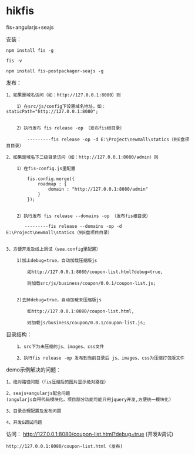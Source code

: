 # hikfis
fis+angularjs+seajs


安装：

	npm install fis -g

	fis -v

	npm install fis-postpackager-seajs -g


发布：

	1、如果是域名访问（如：http://127.0.0.1:8080）则
	
		1）在src/js/config下设置域名地址，如：staticPath="http://127.0.0.1:8080";
		
		
		2）执行发布 fis release -op （发布fis根目录）
		
	        ---------fis release -op -d E:\Project\newmall\statics（到E盘项目目录）

	2、如果是域名下二级目录访问（如：http://127.0.0.1:8080/admin）则
	
	   	1）在fis-config.js里配置
	   	
			fis.config.merge({
			    roadmap : {
			        domain : "http://127.0.0.1:8080/admin"
			    }
			});
		
			
		2）执行发布 fis release --domains -op （发布fis根目录）
		
		   ---------fis release --domains -op -d E:\Project\newmall\statics（到E盘项目目录）


	3、方便开发及线上调试（sea.config里配置）

		1)加上debug=true，自动加载压缩版js
		
			如http://127.0.0.1:8080/coupon-list.html?debug=true,
			
			则加载src/js/business/coupon/0.0.1/coupon-list.js;
			
			
		2)去掉debug=true，自动加载未压缩版js
		
			如http://127.0.0.1:8080/coupon-list.html,
			
			则加载js/business/coupon/0.0.1/coupon-list.js;


目录结构：

     	1、src下为未压缩的js、images、css文件
     	
     	2、执行fis release -op 发布到当前目录后 js、images、css为压缩打包版文件


demo示例解决的问题：

	1、绝对路径问题（fis压缩后的图片显示绝对路径）
	
	2、seajs+angularjs配合问题
	(angularjs自带代码模块化，项目部分功能可能只用jquery开发,方便统一模块化)
	
	3、目录合理配置及发布问题
	
	4、开发&调试问题


访问：
	http://127.0.0.1:8080/coupon-list.html?debug=true (开发&调试)
	
	http://127.0.0.1:8080/coupon-list.html (发布)
